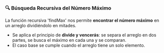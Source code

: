 ### 🔍 Búsqueda Recursiva del Número Máximo

La función recursiva 'findMax' nos permite **encontrar el número máximo** en un arreglo dividiéndolo en mitades.  
- Se aplica el principio de **divide y vencerás**: se separa el arreglo en dos partes, se busca el máximo en cada una y se comparan.  
- El caso base se cumple cuando el arreglo tiene un solo elemento.


